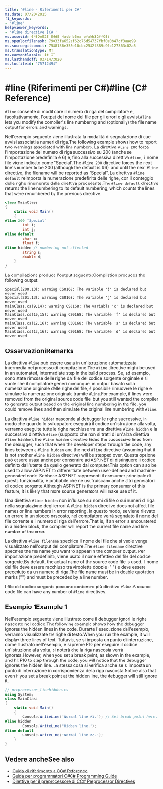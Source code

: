 ```yaml
---
title: '#line - Riferimenti per C#'
ms.date: 07/20/2015
f1_keywords:
- '#line'
helpviewer_keywords:
- '#line directive [C#]'
ms.assetid: 6439e525-5dd5-4acb-b8ea-efabb32ff95b
ms.openlocfilehash: 79033fa652af62c76d54737fbf0a0b47cf3aae99
ms.sourcegitcommit: 7588136e355e10cbc2582f389c90c127363c02a5
ms.translationtype: MT
ms.contentlocale: it-IT
ms.lasthandoff: 03/14/2020
ms.locfileid: "75712494"
---
```

# <a name="line-c-reference"></a><span data-ttu-id="d0148-102">#line (Riferimenti per C#)</span><span class="sxs-lookup"><span data-stu-id="d0148-102">#line (C# Reference)</span></span>

<span data-ttu-id="d0148-103">`#line` consente di modificare il numero di riga del compilatore e, facoltativamente, l'output del nome del file per gli errori e gli avvisi.</span><span class="sxs-lookup"><span data-stu-id="d0148-103">`#line` lets you modify the compiler's line numbering and (optionally) the file name output for errors and warnings.</span></span>

<span data-ttu-id="d0148-104">Nell'esempio seguente viene illustrata la modalità di segnalazione di due avvisi associati a numeri di riga.</span><span class="sxs-lookup"><span data-stu-id="d0148-104">The following example shows how to report two warnings associated with line numbers.</span></span> <span data-ttu-id="d0148-105">La direttiva `#line 200` forza l'impostazione del numero di riga successivo su 200 (anche se l'impostazione predefinita è 6) e, fino alla successiva direttiva `#line`, il nome file viene indicato come "Special".</span><span class="sxs-lookup"><span data-stu-id="d0148-105">The `#line 200` directive forces the next line's number to be 200 (although the default is #6), and until the next `#line` directive, the filename will be reported as "Special".</span></span> <span data-ttu-id="d0148-106">La direttiva `#line default` reimposta la numerazione predefinita delle righe, con il conteggio delle righe rinumerate dalla direttiva precedente.</span><span class="sxs-lookup"><span data-stu-id="d0148-106">The `#line default` directive returns the line numbering to its default numbering, which counts the lines that were renumbered by the previous directive.</span></span>

```csharp
class MainClass
{
    static void Main()
    {
#line 200 "Special"
        int i;
        int j;
#line default
        char c;
        float f;
#line hidden // numbering not affected
        string s;
        double d;
    }
}
```

<span data-ttu-id="d0148-107">La compilazione produce l'output seguente:</span><span class="sxs-lookup"><span data-stu-id="d0148-107">Compilation produces the following output:</span></span>

```console
Special(200,13): warning CS0168: The variable 'i' is declared but never used
Special(201,13): warning CS0168: The variable 'j' is declared but never used
MainClass.cs(9,14): warning CS0168: The variable 'c' is declared but never used
MainClass.cs(10,15): warning CS0168: The variable 'f' is declared but never used
MainClass.cs(12,16): warning CS0168: The variable 's' is declared but never used
MainClass.cs(13,16): warning CS0168: The variable 'd' is declared but never used
```

## <a name="remarks"></a><span data-ttu-id="d0148-108">Osservazioni</span><span class="sxs-lookup"><span data-stu-id="d0148-108">Remarks</span></span>

<span data-ttu-id="d0148-109">La direttiva `#line` può essere usata in un'istruzione automatizzata intermedia nel processo di compilazione.</span><span class="sxs-lookup"><span data-stu-id="d0148-109">The `#line` directive might be used in an automated, intermediate step in the build process.</span></span> <span data-ttu-id="d0148-110">Se, ad esempio, sono state rimosse delle righe dal file del codice sorgente originale e si vuole che il compilatore generi comunque un output basato sulla numerazione originale delle righe del file, è possibile rimuovere le righe e simulare la numerazione originale tramite `#line`.</span><span class="sxs-lookup"><span data-stu-id="d0148-110">For example, if lines were removed from the original source code file, but you still wanted the compiler to generate output based on the original line numbering in the file, you could remove lines and then simulate the original line numbering with `#line`.</span></span>

<span data-ttu-id="d0148-111">La direttiva `#line hidden` nasconde al debugger le righe successive, in modo che quando lo sviluppatore eseguirà il codice un'istruzione alla volta, verranno eseguite tutte le righe racchiuse tra una direttiva `#line hidden` e la successiva direttiva `#line` (supposto che non si tratti di un'altra direttiva `#line hidden`).</span><span class="sxs-lookup"><span data-stu-id="d0148-111">The `#line hidden` directive hides the successive lines from the debugger, such that when the developer steps through the code, any lines between a `#line hidden` and the next `#line` directive (assuming that it is not another `#line hidden` directive) will be stepped over.</span></span> <span data-ttu-id="d0148-112">Questa opzione può essere usata anche per consentire ad ASP.NET di distinguere il codice definito dall'utente da quello generato dal computer.</span><span class="sxs-lookup"><span data-stu-id="d0148-112">This option can also be used to allow ASP.NET to differentiate between user-defined and machine-generated code.</span></span> <span data-ttu-id="d0148-113">Sebbene ASP.NET rappresenti il consumer principale di questa funzionalità, è probabile che ne usufruiscano anche altri generatori di codice sorgente.</span><span class="sxs-lookup"><span data-stu-id="d0148-113">Although ASP.NET is the primary consumer of this feature, it is likely that more source generators will make use of it.</span></span>

<span data-ttu-id="d0148-114">Una direttiva `#line hidden` non influisce sui nomi di file o sui numeri di riga nella segnalazione degli errori.</span><span class="sxs-lookup"><span data-stu-id="d0148-114">A `#line hidden` directive does not affect file names or line numbers in error reporting.</span></span> <span data-ttu-id="d0148-115">In questo modo, se viene rilevato un errore in un blocco nascosto, nel compilatore verrà segnalato il nome del file corrente e il numero di riga dell'errore.</span><span class="sxs-lookup"><span data-stu-id="d0148-115">That is, if an error is encountered in a hidden block, the compiler will report the current file name and line number of the error.</span></span>

<span data-ttu-id="d0148-116">La direttiva `#line filename` specifica il nome del file che si vuole venga visualizzato nell'output del compilatore.</span><span class="sxs-lookup"><span data-stu-id="d0148-116">The `#line filename` directive specifies the file name you want to appear in the compiler output.</span></span> <span data-ttu-id="d0148-117">Per impostazione predefinita, viene usato il nome effettivo del file del codice sorgente.</span><span class="sxs-lookup"><span data-stu-id="d0148-117">By default, the actual name of the source code file is used.</span></span> <span data-ttu-id="d0148-118">Il nome del file deve essere racchiuso tra virgolette doppie (" ") e deve essere preceduto da un numero di riga.</span><span class="sxs-lookup"><span data-stu-id="d0148-118">The file name must be in double quotation marks ("") and must be preceded by a line number.</span></span>

<span data-ttu-id="d0148-119">I file del codice sorgente possono contenere più direttive `#line`.</span><span class="sxs-lookup"><span data-stu-id="d0148-119">A source code file can have any number of `#line` directives.</span></span>

## <a name="example-1"></a><span data-ttu-id="d0148-120">Esempio 1</span><span class="sxs-lookup"><span data-stu-id="d0148-120">Example 1</span></span>

<span data-ttu-id="d0148-121">Nell'esempio seguente viene illustrato come il debugger ignori le righe nascoste nel codice.</span><span class="sxs-lookup"><span data-stu-id="d0148-121">The following example shows how the debugger ignores the hidden lines in the code.</span></span> <span data-ttu-id="d0148-122">Durante l'esecuzione dell'esempio, verranno visualizzate tre righe di testo.</span><span class="sxs-lookup"><span data-stu-id="d0148-122">When you run the example, it will display three lines of text.</span></span> <span data-ttu-id="d0148-123">Tuttavia, se si imposta un punto di interruzione, come illustrato nell'esempio, e si preme F10 per eseguire il codice un'istruzione alla volta, si noterà che la riga nascosta verrà ignorata.</span><span class="sxs-lookup"><span data-stu-id="d0148-123">However, when you set a break point, as shown in the example, and hit F10 to step through the code, you will notice that the debugger ignores the hidden line.</span></span> <span data-ttu-id="d0148-124">La stessa cosa si verifica anche se si imposta un punto di interruzione in corrispondenza della riga nascosta.</span><span class="sxs-lookup"><span data-stu-id="d0148-124">Notice also that even if you set a break point at the hidden line, the debugger will still ignore it.</span></span>

```csharp
// preprocessor_linehidden.cs
using System;
class MainClass
{
    static void Main()
    {
        Console.WriteLine("Normal line #1."); // Set break point here.
#line hidden
        Console.WriteLine("Hidden line.");
#line default
        Console.WriteLine("Normal line #2.");
    }
}
```

## <a name="see-also"></a><span data-ttu-id="d0148-125">Vedere anche</span><span class="sxs-lookup"><span data-stu-id="d0148-125">See also</span></span>

- [<span data-ttu-id="d0148-126">Guida di riferimento a C</span><span class="sxs-lookup"><span data-stu-id="d0148-126">C# Reference</span></span>](../index.md)
- [<span data-ttu-id="d0148-127">Guida per programmatori C#</span><span class="sxs-lookup"><span data-stu-id="d0148-127">C# Programming Guide</span></span>](../../programming-guide/index.md)
- [<span data-ttu-id="d0148-128">Direttive per il preprocessore di C</span><span class="sxs-lookup"><span data-stu-id="d0148-128">C# Preprocessor Directives</span></span>](./index.md)
